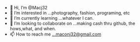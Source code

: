 - 👋 Hi, I’m @Macj32
- 👀 I’m interested in ...photography, fashion, programing, etc
- 🌱 I’m currently learning ...whatever I can.
- 💞️ I’m looking to collaborate on ...making cash thru github, the hows,what, and when.
- 📫 How to reach me ...maconj32@gmail.com

<!---
Macj32/Macj32 is a ✨ special ✨ repository because its `README.md` (this file) appears on your GitHub profile.
You can click the Preview link to take a look at your changes.
--->

